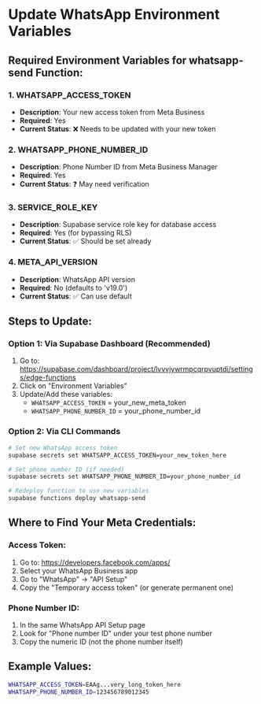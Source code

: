 # Update WhatsApp Environment Variables

## Required Environment Variables for whatsapp-send Function:

### 1. WHATSAPP_ACCESS_TOKEN
- **Description**: Your new access token from Meta Business
- **Required**: Yes
- **Current Status**: ❌ Needs to be updated with your new token

### 2. WHATSAPP_PHONE_NUMBER_ID  
- **Description**: Phone Number ID from Meta Business Manager
- **Required**: Yes
- **Current Status**: ❓ May need verification

### 3. SERVICE_ROLE_KEY
- **Description**: Supabase service role key for database access
- **Required**: Yes (for bypassing RLS)
- **Current Status**: ✅ Should be set already

### 4. META_API_VERSION
- **Description**: WhatsApp API version
- **Required**: No (defaults to 'v19.0')
- **Current Status**: ✅ Can use default

## Steps to Update:

### Option 1: Via Supabase Dashboard (Recommended)
1. Go to: https://supabase.com/dashboard/project/lvvvjywrmpcqrpvuptdi/settings/edge-functions
2. Click on "Environment Variables"
3. Update/Add these variables:
   - `WHATSAPP_ACCESS_TOKEN` = your_new_meta_token
   - `WHATSAPP_PHONE_NUMBER_ID` = your_phone_number_id

### Option 2: Via CLI Commands
```bash
# Set new WhatsApp access token
supabase secrets set WHATSAPP_ACCESS_TOKEN=your_new_token_here

# Set phone number ID (if needed)
supabase secrets set WHATSAPP_PHONE_NUMBER_ID=your_phone_number_id

# Redeploy function to use new variables
supabase functions deploy whatsapp-send
```

## Where to Find Your Meta Credentials:

### Access Token:
1. Go to: https://developers.facebook.com/apps/
2. Select your WhatsApp Business app
3. Go to "WhatsApp" → "API Setup" 
4. Copy the "Temporary access token" (or generate permanent one)

### Phone Number ID:
1. In the same WhatsApp API Setup page
2. Look for "Phone number ID" under your test phone number
3. Copy the numeric ID (not the phone number itself)

## Example Values:
```bash
WHATSAPP_ACCESS_TOKEN=EAAg...very_long_token_here
WHATSAPP_PHONE_NUMBER_ID=123456789012345
```
